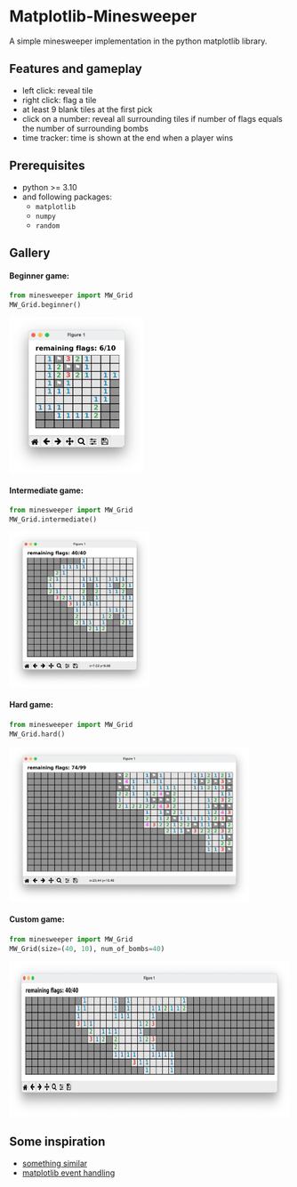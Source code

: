 # Matplotlib-Minesweeper
A simple minesweeper implementation in the python matplotlib library.

## Features and gameplay
- left click: reveal tile
- right click: flag a tile
- at least 9 blank tiles at the first pick
- click on a number: reveal all surrounding tiles if number of flags equals the number of surrounding bombs
- time tracker: time is shown at the end when a player wins

## Prerequisites
- python >= 3.10
- and following packages:
    - `matplotlib`
    - `numpy`
    - `random`

## Gallery 

#### Beginner game:
```python
from minesweeper import MW_Grid
MW_Grid.beginner()
```
<img src="pictures/intermediate.png" alt="beginner option" style="height:20em">

#### Intermediate game:
```python
from minesweeper import MW_Grid
MW_Grid.intermediate()
```
<img src="pictures/beginner.png" alt="beginner option" style="height:20em">

#### Hard game:
```python
from minesweeper import MW_Grid
MW_Grid.hard()
```
<img src="pictures/hard.png" alt="beginner option" style="height:20em">

#### Custom game:
```python
from minesweeper import MW_Grid
MW_Grid(size=(40, 10), num_of_bombs=40)
```
<img src="pictures/custom.png" alt="beginner option" style="height:20em">

## Some inspiration
- [something similar](https://jakevdp.github.io/blog/2012/12/06/minesweeper-in-matplotlib/)
- [matplotlib event handling](https://matplotlib.org/stable/users/explain/event_handling.html)